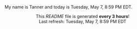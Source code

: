 My name is Tanner and today is Tuesday, May 7, 8:59 PM EDT.

<p align="center">This <i>README</i> file is generated <b>every 3 hours</b>!</br>Last refresh: Tuesday, May 7, 8:59 PM EDT<br /></p>
